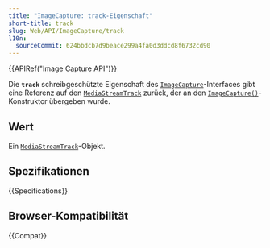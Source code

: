 ```yaml
---
title: "ImageCapture: track-Eigenschaft"
short-title: track
slug: Web/API/ImageCapture/track
l10n:
  sourceCommit: 624bbdcb7d9beace299a4fa0d3ddcd8f6732cd90
---
```


{{APIRef("Image Capture API")}}

Die **`track`** schreibgeschützte Eigenschaft des [`ImageCapture`](/de/docs/Web/API/ImageCapture)-Interfaces gibt eine Referenz auf den [`MediaStreamTrack`](/de/docs/Web/API/MediaStreamTrack) zurück, der an den [`ImageCapture()`](/de/docs/Web/API/ImageCapture/ImageCapture)-Konstruktor übergeben wurde.

## Wert

Ein [`MediaStreamTrack`](/de/docs/Web/API/MediaStreamTrack)-Objekt.

## Spezifikationen

{{Specifications}}

## Browser-Kompatibilität

{{Compat}}

